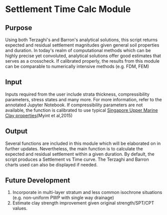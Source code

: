# Settlement Time Calc Module

## Purpose
 Using both Terzaghi's and Barron's analytical solutions, this script returns expected and residual settlement magnitudes given general soil properties and duration. In today's realm of computational methods which can be highly precise yet convoluted, analytical solutions offer good estimates that serves as a crosscheck. If calibrated properly, the results from this module can be comparable to numerically intensive methods (e.g. FDM, FEM)

## Input
 Inputs required from the user include strata thickness, compressibility parameters, stress states and many more. For more information, refer to the annotated Jupyter Notebook. If compressibility parameters are not available, the function is calibrated to use typical [Singapore Upper Marine Clay properties](https://www.sciencedirect.com/science/article/pii/S003808061500061X)(Myint et al,2015)

## Output
 Several functions are included in this module which will be elaborated on in further updates. Nevertheless, the main function is to calculate the expected and residual settlement within a given duration. 
By default, the script produces a Settlement vs Time curve. The Terzaghi and Barron charts used can also be displayed if needed.

## Future Development
1. Incorporate in multi-layer stratum and less common isochrone situations (e.g. non-uniform PWP with single way drainage)
2. Estimate clay strength improvement given original strength/SPT/CPT values.
